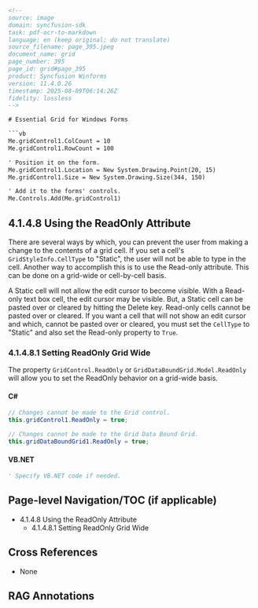 ```html
<!-- 
source: image
domain: syncfusion-sdk
task: pdf-ocr-to-markdown
language: en (keep original; do not translate)
source_filename: page_395.jpeg
document_name: grid
page_number: 395
page_id: grid#page_395
product: Syncfusion Winforms
version: 11.4.0.26
timestamp: 2025-08-09T06:14:26Z
fidelity: lossless
-->

# Essential Grid for Windows Forms

```vb
Me.gridControl1.ColCount = 10
Me.gridControl1.RowCount = 100

' Position it on the form.
Me.gridControl1.Location = New System.Drawing.Point(20, 15)
Me.gridControl1.Size = New System.Drawing.Size(344, 150)

' Add it to the forms' controls.
Me.Controls.Add(Me.gridControl1)
```

## 4.1.4.8 Using the ReadOnly Attribute

There are several ways by which, you can prevent the user from making a change to the contents of a grid cell. If you set a cell's `GridStyleInfo.CellType` to "Static", the user will not be able to type in the cell. Another way to accomplish this is to use the Read-only attribute. This can be done on a grid-wide or cell-by-cell basis.

A Static cell will not allow the edit cursor to become visible. With a Read-only text box cell, the edit cursor may be visible. But, a Static cell can be pasted over or cleared by hitting the Delete key. Read-only cells cannot be pasted over or cleared. If you want a cell that will not show an edit cursor and which, cannot be pasted over or cleared, you must set the `CellType` to "Static" and also set the Read-only property to `True`.

### 4.1.4.8.1 Setting ReadOnly Grid Wide

The property `GridControl.ReadOnly` or `GridDataBoundGrid.Model.ReadOnly` will allow you to set the ReadOnly behavior on a grid-wide basis.

#### C#

```csharp
// Changes cannot be made to the Grid control.
this.gridControl1.ReadOnly = true;

// Changes cannot be made to the Grid Data Bound Grid.
this.gridDataBoundGrid1.ReadOnly = true;
```

#### VB.NET

```vb
' Specify VB.NET code if needed. 
```

## Page-level Navigation/TOC (if applicable)
- 4.1.4.8 Using the ReadOnly Attribute
  - 4.1.4.8.1 Setting ReadOnly Grid Wide

## Cross References
- None

## RAG Annotations

<!-- tags: [grid, readonly attribute, static cell, winforms, syncfusion, control properties] keywords: [read-only, cell type, grid control, griddata bound grid, model, readonly behavior, static cell behavior, edit cursor, delete key, pasting, clearing, grid data bounds] -->
```